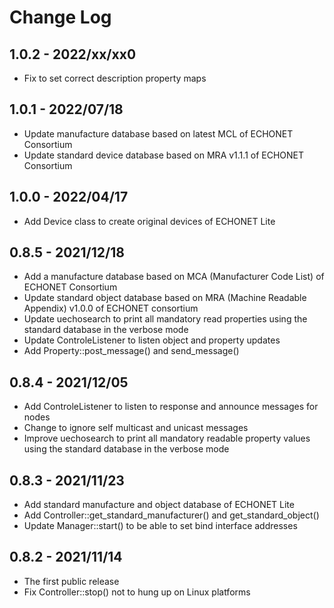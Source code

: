 # Change Log

## 1.0.2 - 2022/xx/xx0

- Fix to set correct description property maps

## 1.0.1 - 2022/07/18

- Update manufacture database based on latest MCL of ECHONET Consortium
- Update standard device database based on MRA v1.1.1 of ECHONET Consortium

## 1.0.0 - 2022/04/17

- Add Device class to create original devices of ECHONET Lite

## 0.8.5 - 2021/12/18

- Add a manufacture database based on MCA (Manufacturer Code List) of ECHONET Consortium
- Update standard object database based on MRA (Machine Readable Appendix) v1.0.0 of ECHONET consortium
- Update uechosearch to print all mandatory read properties using the standard database in the verbose mode
- Update ControleListener to listen object and property updates
- Add Property::post_message() and send_message()

## 0.8.4 - 2021/12/05

- Add ControleListener to listen to response and announce messages for nodes
- Change to ignore self multicast and unicast messages
- Improve uechosearch to print all mandatory readable property values using the standard database in the verbose mode

## 0.8.3 - 2021/11/23

- Add standard manufacture and object database of ECHONET Lite
- Add Controller::get_standard_manufacturer() and get_standard_object()
- Update Manager::start() to be able to set bind interface addresses

## 0.8.2 - 2021/11/14

- The first public release
- Fix Controller::stop() not to hung up on Linux platforms
